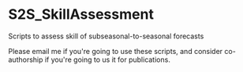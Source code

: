 # S2S_SkillAssessment
Scripts to assess skill of subseasonal-to-seasonal forecasts

Please email me if you're going to use these scripts, and consider co-authorship if you're going to us it for publications.
